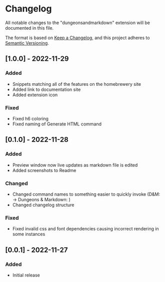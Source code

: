 # Changelog
All notable changes to the "dungeonsandmarkdown" extension will be documented in this file.

The format is based on [Keep a Changelog](https://keepachangelog.com/en/1.0.0/),
and this project adheres to [Semantic Versioning](https://semver.org/spec/v2.0.0.html).
## [1.0.0] - 2022-11-29
### Added
- Snippets matching all of the features on the homebrewery site
- Added link to documentation site
- Added extension icon
### Fixed
- Fixed h6 coloring
- Fixed naming of Generate HTML command
## [0.1.0] - 2022-11-28
### Added
- Preview window now live updates as markdown file is edited
- Added screenshots to Readme
### Changed
- Changed command names to something easier to quickly invoke (D&M: <cmd> -> Dungeons & Markdown: <cmd>)
- Changed changelog structure
### Fixed
- Fixed invalid css and font dependencies causing incorrect rendering in some instances
## [0.0.1] - 2022-11-27
### Added
- Initial release